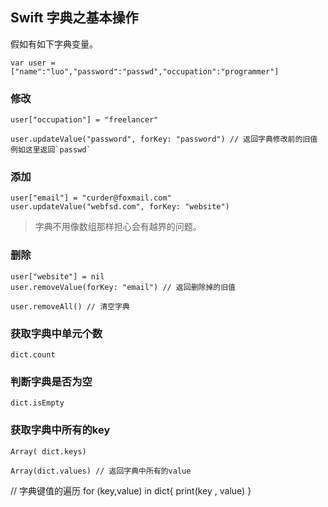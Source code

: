 ## Swift 字典之基本操作
假如有如下字典变量。
```
var user = ["name":"luo","password":"passwd","occupation":"programmer"]
```

### 修改
```
user["occupation"] = "freelancer"

user.updateValue("password", forKey: "password") // 返回字典修改前的旧值 例如这里返回`passwd`
```
### 添加
```
user["email"] = "curder@foxmail.com"
user.updateValue("webfsd.com", forKey: "website")
```
> 字典不用像数组那样担心会有越界的问题。


### 删除
```
user["website"] = nil
user.removeValue(forKey: "email") // 返回删除掉的旧值

user.removeAll() // 清空字典
```

### 获取字典中单元个数
```
dict.count
```

### 判断字典是否为空
```
dict.isEmpty
```

### 获取字典中所有的key

```
Array( dict.keys)
```
```
Array(dict.values) // 返回字典中所有的value
```
// 字典键值的遍历
for (key,value) in dict{
    print(key , value)
}



















